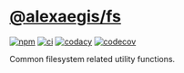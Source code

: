 # [@alexaegis/fs](https://github.com/AlexAegis/js-core/tree/master/packages/fs)

[![npm](https://img.shields.io/npm/v/@alexaegis/fs/latest)](https://www.npmjs.com/package/@alexaegis/fs)
[![ci](https://github.com/AlexAegis/js-core/actions/workflows/cicd.yml/badge.svg)](https://github.com/AlexAegis/js-core/actions/workflows/cicd.yml)
[![codacy](https://app.codacy.com/project/badge/Grade/402dd6d7fcbd4cde86fdf8e7d948fcde)](https://www.codacy.com/gh/AlexAegis/js-core/dashboard?utm_source=github.com&utm_medium=referral&utm_content=AlexAegis/js-core&utm_campaign=Badge_Grade)
[![codecov](https://codecov.io/gh/AlexAegis/js-core/branch/master/graph/badge.svg?token=kw8ZeoPbUh)](https://codecov.io/gh/AlexAegis/js-core)

Common filesystem related utility functions.
